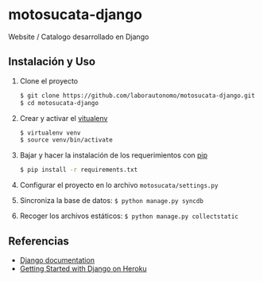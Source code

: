 motosucata-django
=================

Website / Catalogo desarrollado en Django

Instalación y Uso
-----------------

1. Clone el proyecto

    ``` sh
    $ git clone https://github.com/laborautonomo/motosucata-django.git
    $ cd motosucata-django
    ``` 

2. Crear y activar el [vitualenv](http://pypi.python.org/pypi/virtualenv)

    ``` sh
    $ virtualenv venv
    $ source venv/bin/activate
    ``` 

3. Bajar y hacer la instalación de los requerimientos con [pip](http://pypi.python.org/pypi/pip)

    ``` sh
    $ pip install -r requirements.txt
    ```

4. Configurar el proyecto en lo archivo `motosucata/settings.py`

5. Sincroniza la base de datos: `$ python manage.py syncdb`

6. Recoger los archivos estáticos: `$ python manage.py collectstatic`


Referencias
-----------

* [Django documentation](https://docs.djangoproject.com/en/1.6/)
* [Getting Started with Django on Heroku](https://devcenter.heroku.com/articles/getting-started-with-django)